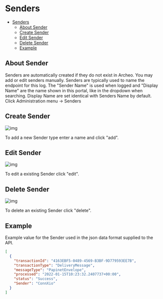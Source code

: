 
# Senders

- [Senders](#senders)
  - [About Sender](#about-sender)
  - [Create Sender](#create-sender)
  - [Edit Sender](#edit-sender)
  - [Delete Sender](#delete-sender)
  - [Example](#example)

## About Sender

Senders are automatically created if they do not exist in Archeo. You may add or edit senders manually. Senders are typically used to name the endpoint for this log. The "Sender Name" is used when logged and "Display Name" are the name shown in this portal, like in the dropdown when searching. Display Name are set identical with Senders Name by default.
Click Administration menu → Senders

## Create Sender

![img](https://archeodocstorage.blob.core.windows.net/images/Configuration-Sender-New.png)

To add a new Sender type enter a name and click "add".

## Edit Sender

![img](https://archeodocstorage.blob.core.windows.net/images/Configuration-Receiver-Edit.png)

To edit a existing Sender click "edit".

## Delete Sender

![img](https://archeodocstorage.blob.core.windows.net/images/Configuration-Receiver-Delete.png)

To delete an existing Sender click "delete".

## Example

Example value for the Sender used in the json data format supplied to the API.

```json
[
  {
    "transactionId": "4163EBF5-0489-4569-B3BF-9D779593EE7B",
    "transactionType": "DeliveryMessage",
    "messageType": "PapinetEnvelope",   
    "processed": "2022-01-15T10:23:32.2407737+00:00",   
    "status": "Success",
    "Sender": "ConnXio"
  }
]
```

